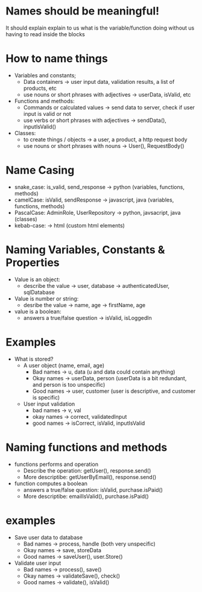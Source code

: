 # Names should be meaningful!

It should explain explain to us what is the variable/function doing without us having to read inside the blocks

# How to name things

- Variables and constants;
  - Data containers -> user input data, validation results, a list of products, etc
  - use nouns or short phrases with adjectives -> userData, isValid, etc
- Functions and methods:
  - Commands or calculated values -> send data to server, check if user input is valid or not
  - use verbs or short phrases with adjectives -> sendData(), inputIsValid()
- Classes:
  - to create things / objects -> a user, a product, a http request body
  - use nouns or short phrases with nouns -> User(), RequestBody()

# Name Casing

- snake_case: is_valid, send_response -> python (variables, functions, methods)
- camelCase: isValid, sendResponse -> javascript, java (variables, functions, methods)
- PascalCase: AdminRole, UserRepository -> python, javsacript, java (classes)
- kebab-case: <side-drawer> -> html (custom html elements)

# Naming Variables, Constants & Properties

- Value is an object:
  - describe the value -> user, database -> authenticatedUser, sqlDatabase
- Value is number or string:
  - desribe the value -> name, age -> firstName, age
- value is a boolean:
  - answers a true/false question -> isValid, isLoggedIn

# Examples

- What is stored?
  - A user object (name, email, age)
    - Bad names -> u, data (u and data could contain anything)
    - Okay names -> userData, person (userData is a bit redundant, and person is too unspecific)
    - Good names -> user, customer (user is descriptive, and customer is specific)
  - User input validation
    - bad names -> v, val
    - okay names -> correct, validatedInput
    - good names -> isCorrect, isValid, inputIsValid

# Naming functions and methods

- functions performs and operation
  - Describe the operation: getUser(), response.send()
  - More descriptibe: getUserByEmail(), response.send()
- function computes a boolean
  - answers a true/false question: isValid, purchase.isPaid()
  - More descriptibe: emailIsValid(), purchase.isPaid()

# examples

- Save user data to database
  - Bad names -> process, handle (both very unspecific)
  - Okay names -> save, storeData
  - Good names -> saveUser(), user.Store()
- Validate user input
  - Bad names -> process(), save()
  - Okay names -> validateSave(), check()
  - Good names -> validate(), isValid()
